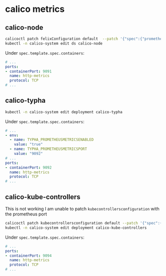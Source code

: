 # calico metrics

## calico-node

```sh
calicoctl patch felixConfiguration default  --patch '{"spec":{"prometheusMetricsEnabled": true}}'
kubectl -n calico-system edit ds calico-node
```

Under `spec.template.spec.containers`:

```yaml
# ...
ports:
- containerPort: 9091
  name: http-metrics
  protocol: TCP
# ...
```

## calico-typha

```sh
kubectl -n calico-system edit deployment calico-typha
```

Under `spec.template.spec.containers`:

```yaml
# ...
- env:
  - name: TYPHA_PROMETHEUSMETRICSENABLED
    value: "true"
  - name: TYPHA_PROMETHEUSMETRICSPORT
    value: "9092"
# ...
ports:
- containerPort: 9092
  name: http-metrics
  protocol: TCP
# ...
```

## calico-kube-controllers

This is not working I am unable to patch `kubecontrollersconfiguration` with the prometheus port

```sh
calicoctl patch kubecontrollersconfiguration default --patch '{"spec":{"prometheusMetricsPort": 9094}}'
kubectl -n calico-system edit deployment calico-kube-controllers
```

Under `spec.template.spec.containers`:

```yaml
# ...
ports:
- containerPort: 9094
  name: http-metrics
  protocol: TCP
# ...
```

